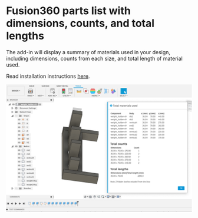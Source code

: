 # Fusion360 parts list with dimensions, counts, and total lengths

The add-in will display a summary of materials used in your design, including dimensions, counts from each size, 
and total length of material used.

Read installation instructions [here](https://blog.teamleadnet.com/2021/07/fusion-360-part-list-dimensions-counts.html).

![Fusion 360 parts list - dimensions and counts](fusion360_part_list_screenshot.png "Fusion 360 parts list")
